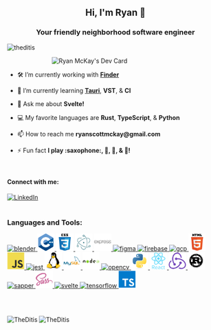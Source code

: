 
<div class="markdown-container ltr"><div class="markdown-content"><p></p><h2 align="center">
  Hi, I'm Ryan 👋
</h2><p></p>
<h3 align="center">Your friendly neighborhood software engineer</h3>

<p align="left"> <img src="https://komarev.com/ghpvc/?username=theditis&amp;label=Profile%20views&amp;color=0e75b6&amp;style=flat" alt="theditis"> </p>

  <div>
    <ahref="https://app.daily.dev/TheDitis"><img float="right" align="right" src="https://api.daily.dev/devcards/793ea81b1c514235bb5f559bc0472c05.png?r=kzf" width="400" alt="Ryan McKay's Dev Card"/></a>
    <span>
      <p><br></p>
      <ul>
      <li><p>🛠️ I’m currently working with <a href="https://www.finder.com"><strong>Finder</strong></a></p>
      </li>
      <li><p>🌱 I’m currently learning <a href="https://tauri.studio/en/"><strong>Tauri</strong></a>, <strong>VST</strong>, &amp; <strong>CI</strong></p>
      </li>
      <li><p>💬 Ask me about <strong>Svelte!</strong></p>
      </li>
      <li><p>💻 My favorite languages are <strong>Rust</strong>, <strong>TypeScript</strong>, &amp; <strong>Python</strong></p>
      </li>
      <li><p>📫 How to reach me <strong>ryanscottmckay@gmail.com</strong></p>
      </li>
      <li><p>⚡ Fun fact <strong>I play :saxophone:,  🎹, 🥁,  &amp;  🎸!</strong></p>
      </li>
      </ul>
      <p><br></p>
    </span>
      
  </div>
  
  
<p></p><h4 align="left">Connect with me:</h4>
<a href="https://www.linkedin.com/in/theditis/"><img alt="LinkedIn" src="https://img.shields.io/badge/linkedin-%230077B5.svg?style=for-the-badge&amp;logo=linkedin&amp;logoColor=white"></a>
<br><br><p></p>
<!-- SKILLS -->
<p></p><h3 align="left">Languages and Tools:</h3><p></p>
<p align="left"> <a href="https://www.blender.org/" target="_blank"> <img src="https://download.blender.org/branding/community/blender_community_badge_white.svg" alt="blender" width="40" height="40"> </a> <a href="https://www.w3schools.com/cpp/" target="_blank"> <img src="https://raw.githubusercontent.com/devicons/devicon/master/icons/cplusplus/cplusplus-original.svg" alt="cplusplus" width="40" height="40"> </a> <a href="https://www.w3schools.com/css/" target="_blank"> <img src="https://raw.githubusercontent.com/devicons/devicon/master/icons/css3/css3-original-wordmark.svg" alt="css3" width="40" height="40"> </a> <a href="https://www.electronjs.org" target="_blank"> <img src="https://raw.githubusercontent.com/devicons/devicon/master/icons/electron/electron-original.svg" alt="electron" width="40" height="40"> </a> <a href="https://expressjs.com" target="_blank"> <img src="https://raw.githubusercontent.com/devicons/devicon/master/icons/express/express-original-wordmark.svg" alt="express" width="40" height="40"> </a> <a href="https://www.figma.com/" target="_blank"> <img src="https://www.vectorlogo.zone/logos/figma/figma-icon.svg" alt="figma" width="40" height="40"> </a> <a href="https://firebase.google.com/" target="_blank"> <img src="https://www.vectorlogo.zone/logos/firebase/firebase-icon.svg" alt="firebase" width="40" height="40"> </a> <a href="https://cloud.google.com" target="_blank"> <img src="https://www.vectorlogo.zone/logos/google_cloud/google_cloud-icon.svg" alt="gcp" width="40" height="40"> </a> <a href="https://www.w3.org/html/" target="_blank"> <img src="https://raw.githubusercontent.com/devicons/devicon/master/icons/html5/html5-original-wordmark.svg" alt="html5" width="40" height="40"> </a> <a href="https://developer.mozilla.org/en-US/docs/Web/JavaScript" target="_blank"> <img src="https://raw.githubusercontent.com/devicons/devicon/master/icons/javascript/javascript-original.svg" alt="javascript" width="40" height="40"> </a> <a href="https://jestjs.io" target="_blank"> <img src="https://www.vectorlogo.zone/logos/jestjsio/jestjsio-icon.svg" alt="jest" width="40" height="40"> </a> <a href="https://www.linux.org/" target="_blank"> <img src="https://raw.githubusercontent.com/devicons/devicon/master/icons/linux/linux-original.svg" alt="linux" width="40" height="40"> </a> <a href="https://www.mysql.com/" target="_blank"> <img src="https://raw.githubusercontent.com/devicons/devicon/master/icons/mysql/mysql-original-wordmark.svg" alt="mysql" width="40" height="40"> </a> <a href="https://nodejs.org" target="_blank"> <img src="https://raw.githubusercontent.com/devicons/devicon/master/icons/nodejs/nodejs-original-wordmark.svg" alt="nodejs" width="40" height="40"> </a> <a href="https://opencv.org/" target="_blank"> <img src="https://www.vectorlogo.zone/logos/opencv/opencv-icon.svg" alt="opencv" width="40" height="40"> </a> <a href="https://www.python.org" target="_blank"> <img src="https://raw.githubusercontent.com/devicons/devicon/master/icons/python/python-original.svg" alt="python" width="40" height="40"> </a> <a href="https://reactjs.org/" target="_blank"> <img src="https://raw.githubusercontent.com/devicons/devicon/master/icons/react/react-original-wordmark.svg" alt="react" width="40" height="40"> </a> <a href="https://redux.js.org" target="_blank"> <img src="https://raw.githubusercontent.com/devicons/devicon/master/icons/redux/redux-original.svg" alt="redux" width="40" height="40"> </a> <a href="https://www.rust-lang.org" target="_blank"> <img src="https://raw.githubusercontent.com/devicons/devicon/master/icons/rust/rust-plain.svg" alt="rust" width="40" height="40"> </a> <a href="https://sapper.svelte.dev/" target="_blank"> <img src="https://raw.githubusercontent.com/bestofjs/bestofjs-webui/master/public/logos/sapper.svg" alt="sapper" width="40" height="40"> </a> <a href="https://sass-lang.com" target="_blank"> <img src="https://raw.githubusercontent.com/devicons/devicon/master/icons/sass/sass-original.svg" alt="sass" width="40" height="40"> </a> <a href="https://svelte.dev" target="_blank"> <img src="https://upload.wikimedia.org/wikipedia/commons/1/1b/Svelte_Logo.svg" alt="svelte" width="40" height="40"> </a> <a href="https://www.tensorflow.org" target="_blank"> <img src="https://www.vectorlogo.zone/logos/tensorflow/tensorflow-icon.svg" alt="tensorflow" width="40" height="40"> </a> <a href="https://www.typescriptlang.org/" target="_blank"> <img src="https://raw.githubusercontent.com/devicons/devicon/master/icons/typescript/typescript-original.svg" alt="typescript" width="40" height="40"> </a> </p>


<p><br><br></p>
<p align="left">
  <img src="http://github-readme-streak-stats.herokuapp.com?user=TheDitis&amp;theme=blueberry&amp;hide_border=true&amp;fire=B1DD42" alt="TheDitis">
  <img src="https://github-readme-stats.vercel.app/api/top-langs?username=TheDitis&amp;show_icons=true&amp;locale=en&amp;layout=compact&amp;langs_count=8&amp;theme=blueberry&amp;hide_border=true&amp;exclude_repo=PoolPredictor,OnRecord,python_glview,consumer_complaints,TurtleFun" alt="TheDitis">
</p>


<!--
**TheDitis/TheDitis** is a ✨ _special_ ✨ repository because its `README.md` (this file) appears on your GitHub profile.

Here are some ideas to get you started:


- 🌱 I’m currently learning ...
- 👯 I’m looking to collaborate on ...
- 🤔 I’m looking for help with ...
- 💬 Ask me about ...
- 📫 How to reach me: ...
- 😄 Pronouns: ...
- ⚡ Fun fact: ...
-->
</div></div>
